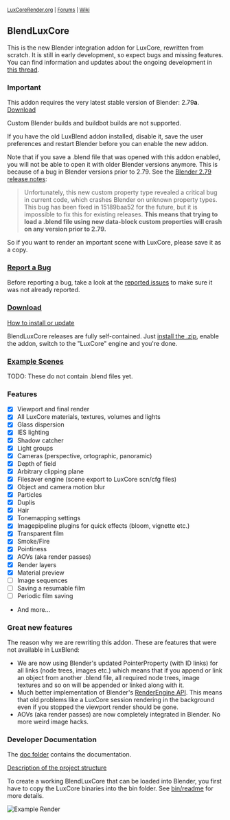 <sup> [LuxCoreRender.org](https://luxcorerender.org/) | [Forums](https://forums.luxcorerender.org/) | [Wiki](http://wiki.luxcorerender.org/LuxCoreRender_Wiki) </sup>

## BlendLuxCore

This is the new Blender integration addon for LuxCore, rewritten from scratch.
It is still in early development, so expect bugs and missing features. You can find information and updates about the ongoing development in [this thread](https://forums.luxcorerender.org/viewtopic.php?f=5&t=9).

### Important

This addon requires the very latest stable version of Blender: 2.79**a**. [Download](https://www.blender.org/download/)

Custom Blender builds and buildbot builds are not supported.

If you have the old LuxBlend addon installed, disable it, save the user preferences 
and restart Blender before you can enable the new addon.

Note that if you save a .blend file that was opened with this addon enabled, you will not be able to open it with older Blender versions anymore.
This is because of a bug in Blender versions prior to 2.79.
See the [Blender 2.79 release notes](https://wiki.blender.org/index.php/Dev:Ref/Release_Notes/2.79/PythonAPI#Data-block_Pointer_Properties):
> Unfortunately, this new custom property type revealed a critical bug in current code, which crashes Blender on unknown property types. This bug has been fixed in 15189baa52 for the future, but it is impossible to fix this for existing releases. 
**This means that trying to load a .blend file using new data-block custom properties will crash on any version prior to 2.79.**

So if you want to render an important scene with LuxCore, please save it as a copy.

### [Report a Bug](https://github.com/LuxCoreRender/BlendLuxCore/issues/new)

Before reporting a bug, take a look at the [reported issues](https://github.com/LuxCoreRender/BlendLuxCore/issues?utf8=%E2%9C%93&q=is%3Aissue+is%3Aopen+label%3Abug) to make sure it was not already reported.

### [Download](https://luxcorerender.org/download/)

[How to install or update](https://wiki.luxcorerender.org/BlendLuxCore_Installation)

BlendLuxCore releases are fully self-contained. 
Just [install the .zip](https://docs.blender.org/manual/en/dev/preferences/addons.html#header), enable the addon, switch to the "LuxCore" engine and you're done.

### [Example Scenes](https://luxcorerender.org/download/#ExampleScenes)

TODO: These do not contain .blend files yet.

### Features

* [x] Viewport and final render
* [x] All LuxCore materials, textures, volumes and lights
* [x] Glass dispersion
* [x] IES lighting
* [x] Shadow catcher
* [x] Light groups
* [x] Cameras (perspective, ortographic, panoramic)
* [x] Depth of field
* [x] Arbitrary clipping plane
* [x] Filesaver engine (scene export to LuxCore scn/cfg files)
* [x] Object and camera motion blur
* [x] Particles
* [x] Duplis
* [x] Hair
* [x] Tonemapping settings
* [x] Imagepipeline plugins for quick effects (bloom, vignette etc.)
* [x] Transparent film
* [x] Smoke/Fire
* [x] Pointiness
* [x] AOVs (aka render passes)
* [x] Render layers
* [x] Material preview
* [ ] Image sequences
* [ ] Saving a resumable film
* [ ] Periodic film saving
* And more...

### Great new features

The reason why we are rewriting this addon. These are features that were not available in LuxBlend:

* We are now using Blender's updated PointerProperty (with ID links) for all links (node trees, images etc.) which means that if you append or link an object from another .blend file, all required node trees, image textures and so on will be appended or linked along with it.
* Much better implementation of Blender's [RenderEngine API](https://docs.blender.org/api/2.79/bpy.types.RenderEngine.html). This means that old problems like a LuxCore session rendering in the background even if you stopped the viewport render should be gone.
* AOVs (aka render passes) are now completely integrated in Blender. No more weird image hacks.

### Developer Documentation

The [doc folder](https://github.com/LuxCoreRender/BlendLuxCore/tree/master/doc) contains the documentation.

[Description of the project structure](https://github.com/LuxCoreRender/BlendLuxCore/blob/master/doc/project_structure.md)

To create a working BlendLuxCore that can be loaded into Blender, 
you first have to copy the LuxCore binaries into the bin folder.
See [bin/readme](https://github.com/LuxCoreRender/BlendLuxCore/blob/master/bin/readme.md) for more details.

![Example Render](https://luxcorerender.org/wp-content/uploads/2017/12/wallpaper_lux_05_rend1b.jpg)
